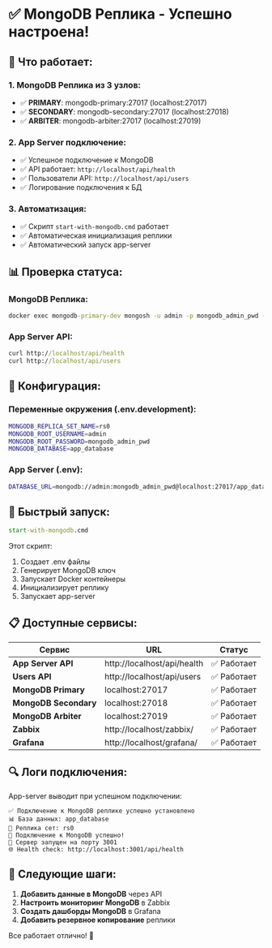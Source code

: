 # ✅ MongoDB Реплика - Успешно настроена!

## 🎉 Что работает:

### 1. **MongoDB Реплика из 3 узлов:**
- ✅ **PRIMARY**: mongodb-primary:27017 (localhost:27017)
- ✅ **SECONDARY**: mongodb-secondary:27017 (localhost:27018)  
- ✅ **ARBITER**: mongodb-arbiter:27017 (localhost:27019)

### 2. **App Server подключение:**
- ✅ Успешное подключение к MongoDB
- ✅ API работает: `http://localhost/api/health`
- ✅ Пользователи API: `http://localhost/api/users`
- ✅ Логирование подключения к БД

### 3. **Автоматизация:**
- ✅ Скрипт `start-with-mongodb.cmd` работает
- ✅ Автоматическая инициализация реплики
- ✅ Автоматический запуск app-server

## 📊 Проверка статуса:

### MongoDB Реплика:
```cmd
docker exec mongodb-primary-dev mongosh -u admin -p mongodb_admin_pwd --authenticationDatabase admin --eval "rs.status()" --quiet
```

### App Server API:
```cmd
curl http://localhost/api/health
curl http://localhost/api/users
```

## 🔧 Конфигурация:

### Переменные окружения (.env.development):
```bash
MONGODB_REPLICA_SET_NAME=rs0
MONGODB_ROOT_USERNAME=admin
MONGODB_ROOT_PASSWORD=mongodb_admin_pwd
MONGODB_DATABASE=app_database
```

### App Server (.env):
```bash
DATABASE_URL=mongodb://admin:mongodb_admin_pwd@localhost:27017/app_database?authSource=admin&directConnection=true
```

## 🚀 Быстрый запуск:

```cmd
start-with-mongodb.cmd
```

Этот скрипт:
1. Создает .env файлы
2. Генерирует MongoDB ключ
3. Запускает Docker контейнеры
4. Инициализирует реплику
5. Запускает app-server

## 📋 Доступные сервисы:

| Сервис | URL | Статус |
|--------|-----|--------|
| **App Server API** | http://localhost/api/health | ✅ Работает |
| **Users API** | http://localhost/api/users | ✅ Работает |
| **MongoDB Primary** | localhost:27017 | ✅ Работает |
| **MongoDB Secondary** | localhost:27018 | ✅ Работает |
| **MongoDB Arbiter** | localhost:27019 | ✅ Работает |
| **Zabbix** | http://localhost/zabbix/ | ✅ Работает |
| **Grafana** | http://localhost/grafana/ | ✅ Работает |

## 🔍 Логи подключения:

App-server выводит при успешном подключении:
```
✅ Подключение к MongoDB реплике успешно установлено
📊 База данных: app_database
🔗 Реплика сет: rs0
🔄 Подключение к MongoDB успешно!
🚀 Сервер запущен на порту 3001
🌐 Health check: http://localhost:3001/api/health
```

## 🎯 Следующие шаги:

1. **Добавить данные в MongoDB** через API
2. **Настроить мониторинг MongoDB** в Zabbix
3. **Создать дашборды MongoDB** в Grafana
4. **Добавить резервное копирование** реплики

Все работает отлично! 🎉